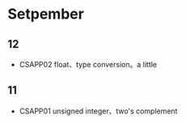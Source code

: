 # Setpember

## 12

- CSAPP02 float、type conversion。a little

## 11

- CSAPP01 unsigned integer、two's complement
